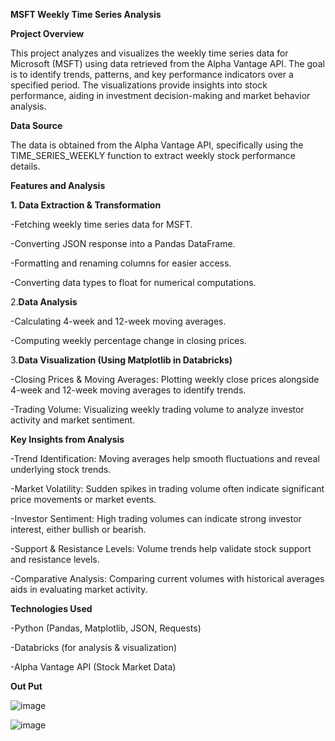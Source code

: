 **MSFT Weekly Time Series Analysis**

**Project Overview**

This project analyzes and visualizes the weekly time series data for Microsoft (MSFT) using data retrieved from the Alpha Vantage API. The goal is to identify trends, patterns, and key performance indicators over a specified period. The visualizations provide insights into stock performance, aiding in investment decision-making and market behavior analysis.

**Data Source**

The data is obtained from the Alpha Vantage API, specifically using the TIME_SERIES_WEEKLY function to extract weekly stock performance details.

**Features and Analysis**

**1. Data Extraction & Transformation**

-Fetching weekly time series data for MSFT.

-Converting JSON response into a Pandas DataFrame.

-Formatting and renaming columns for easier access.

-Converting data types to float for numerical computations.

2.**Data Analysis**

-Calculating 4-week and 12-week moving averages.

-Computing weekly percentage change in closing prices.

3.**Data Visualization (Using Matplotlib in Databricks)**

-Closing Prices & Moving Averages: Plotting weekly close prices alongside 4-week and 12-week moving averages to identify trends.

-Trading Volume: Visualizing weekly trading volume to analyze investor activity and market sentiment.

**Key Insights from Analysis**

-Trend Identification: Moving averages help smooth fluctuations and reveal underlying stock trends.

-Market Volatility: Sudden spikes in trading volume often indicate significant price movements or market events.

-Investor Sentiment: High trading volumes can indicate strong investor interest, either bullish or bearish.

-Support & Resistance Levels: Volume trends help validate stock support and resistance levels.

-Comparative Analysis: Comparing current volumes with historical averages aids in evaluating market activity.

**Technologies Used**

-Python (Pandas, Matplotlib, JSON, Requests)

-Databricks (for analysis & visualization)

-Alpha Vantage API (Stock Market Data)

**Out Put**

![image](https://github.com/user-attachments/assets/09abff55-53d3-416a-bedf-466f9563eced)

![image](https://github.com/user-attachments/assets/ae614268-7d4e-4870-8870-b79ff685907b)
